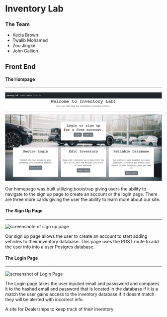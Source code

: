 # Inventory Lab

### The Team
- Kecia Brown
- Twalib Mohamed
- Zou Jingke
- John Gallion

## Front End 

#### The Hompage 
***
![screenshot of our homepage](/front-end/assets/homepage.png)

Our homepage was built utilizing bootstrap giving users the ability to navigate to the sign up page to create an account or the login page. There are three more cards giving the user the ability to learn more about our site.

#### The Sign Up Page
***
![screenshote of sign up page]()

Our sign up page allows the user to create an account to start adding vehicles to their inventory database. This page uses the POST route to add the user info into a user Postgres database.

#### The Login Page
***
![screenshot of Login Page]()

The Login page takes the user inputed email and passsword and compares it to the hashed email and password that is located in the database if it is a match the user gains access to the inventory database if it doesnt match they will be alerted with incorrect info.

A site for Dealerships to keep track of their inventory
